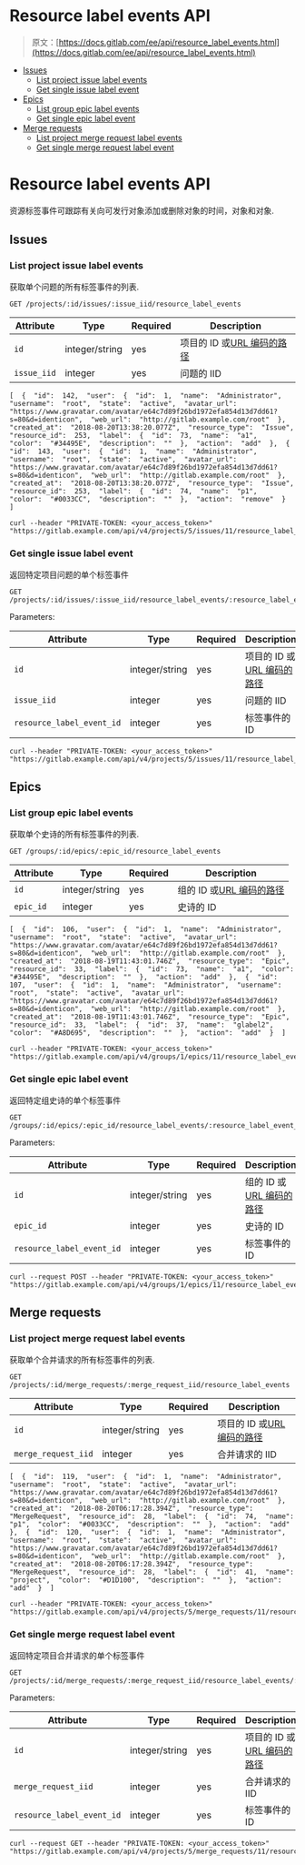 # Resource label events API

> 原文：[https://docs.gitlab.com/ee/api/resource_label_events.html](https://docs.gitlab.com/ee/api/resource_label_events.html)

*   [Issues](#issues)
    *   [List project issue label events](#list-project-issue-label-events)
    *   [Get single issue label event](#get-single-issue-label-event)
*   [Epics](#epics-ultimate)
    *   [List group epic label events](#list-group-epic-label-events)
    *   [Get single epic label event](#get-single-epic-label-event)
*   [Merge requests](#merge-requests)
    *   [List project merge request label events](#list-project-merge-request-label-events)
    *   [Get single merge request label event](#get-single-merge-request-label-event)

# Resource label events API[](#resource-label-events-api "Permalink")

资源标签事件可跟踪有关向可发行对象添加或删除对象的时间，对象和对象.

## Issues[](#issues "Permalink")

### List project issue label events[](#list-project-issue-label-events "Permalink")

获取单个问题的所有标签事件的列表.

```
GET /projects/:id/issues/:issue_iid/resource_label_events 
```

| Attribute | Type | Required | Description |
| --- | --- | --- | --- |
| `id` | integer/string | yes | 项目的 ID 或[URL 编码的路径](README.html#namespaced-path-encoding) |
| `issue_iid` | integer | yes | 问题的 IID |

```
[  {  "id":  142,  "user":  {  "id":  1,  "name":  "Administrator",  "username":  "root",  "state":  "active",  "avatar_url":  "https://www.gravatar.com/avatar/e64c7d89f26bd1972efa854d13d7dd61?s=80&d=identicon",  "web_url":  "http://gitlab.example.com/root"  },  "created_at":  "2018-08-20T13:38:20.077Z",  "resource_type":  "Issue",  "resource_id":  253,  "label":  {  "id":  73,  "name":  "a1",  "color":  "#34495E",  "description":  ""  },  "action":  "add"  },  {  "id":  143,  "user":  {  "id":  1,  "name":  "Administrator",  "username":  "root",  "state":  "active",  "avatar_url":  "https://www.gravatar.com/avatar/e64c7d89f26bd1972efa854d13d7dd61?s=80&d=identicon",  "web_url":  "http://gitlab.example.com/root"  },  "created_at":  "2018-08-20T13:38:20.077Z",  "resource_type":  "Issue",  "resource_id":  253,  "label":  {  "id":  74,  "name":  "p1",  "color":  "#0033CC",  "description":  ""  },  "action":  "remove"  }  ] 
```

```
curl --header "PRIVATE-TOKEN: <your_access_token>" "https://gitlab.example.com/api/v4/projects/5/issues/11/resource_label_events" 
```

### Get single issue label event[](#get-single-issue-label-event "Permalink")

返回特定项目问题的单个标签事件

```
GET /projects/:id/issues/:issue_iid/resource_label_events/:resource_label_event_id 
```

Parameters:

| Attribute | Type | Required | Description |
| --- | --- | --- | --- |
| `id` | integer/string | yes | 项目的 ID 或[URL 编码的路径](README.html#namespaced-path-encoding) |
| `issue_iid` | integer | yes | 问题的 IID |
| `resource_label_event_id` | integer | yes | 标签事件的 ID |

```
curl --header "PRIVATE-TOKEN: <your_access_token>" "https://gitlab.example.com/api/v4/projects/5/issues/11/resource_label_events/1" 
```

## Epics[](#epics-ultimate "Permalink")

### List group epic label events[](#list-group-epic-label-events "Permalink")

获取单个史诗的所有标签事件的列表.

```
GET /groups/:id/epics/:epic_id/resource_label_events 
```

| Attribute | Type | Required | Description |
| --- | --- | --- | --- |
| `id` | integer/string | yes | 组的 ID 或[URL 编码的路径](README.html#namespaced-path-encoding) |
| `epic_id` | integer | yes | 史诗的 ID |

```
[  {  "id":  106,  "user":  {  "id":  1,  "name":  "Administrator",  "username":  "root",  "state":  "active",  "avatar_url":  "https://www.gravatar.com/avatar/e64c7d89f26bd1972efa854d13d7dd61?s=80&d=identicon",  "web_url":  "http://gitlab.example.com/root"  },  "created_at":  "2018-08-19T11:43:01.746Z",  "resource_type":  "Epic",  "resource_id":  33,  "label":  {  "id":  73,  "name":  "a1",  "color":  "#34495E",  "description":  ""  },  "action":  "add"  },  {  "id":  107,  "user":  {  "id":  1,  "name":  "Administrator",  "username":  "root",  "state":  "active",  "avatar_url":  "https://www.gravatar.com/avatar/e64c7d89f26bd1972efa854d13d7dd61?s=80&d=identicon",  "web_url":  "http://gitlab.example.com/root"  },  "created_at":  "2018-08-19T11:43:01.746Z",  "resource_type":  "Epic",  "resource_id":  33,  "label":  {  "id":  37,  "name":  "glabel2",  "color":  "#A8D695",  "description":  ""  },  "action":  "add"  }  ] 
```

```
curl --header "PRIVATE-TOKEN: <your_access_token>" "https://gitlab.example.com/api/v4/groups/1/epics/11/resource_label_events" 
```

### Get single epic label event[](#get-single-epic-label-event "Permalink")

返回特定组史诗的单个标签事件

```
GET /groups/:id/epics/:epic_id/resource_label_events/:resource_label_event_id 
```

Parameters:

| Attribute | Type | Required | Description |
| --- | --- | --- | --- |
| `id` | integer/string | yes | 组的 ID 或[URL 编码的路径](README.html#namespaced-path-encoding) |
| `epic_id` | integer | yes | 史诗的 ID |
| `resource_label_event_id` | integer | yes | 标签事件的 ID |

```
curl --request POST --header "PRIVATE-TOKEN: <your_access_token>" "https://gitlab.example.com/api/v4/groups/1/epics/11/resource_label_events/107" 
```

## Merge requests[](#merge-requests "Permalink")

### List project merge request label events[](#list-project-merge-request-label-events "Permalink")

获取单个合并请求的所有标签事件的列表.

```
GET /projects/:id/merge_requests/:merge_request_iid/resource_label_events 
```

| Attribute | Type | Required | Description |
| --- | --- | --- | --- |
| `id` | integer/string | yes | 项目的 ID 或[URL 编码的路径](README.html#namespaced-path-encoding) |
| `merge_request_iid` | integer | yes | 合并请求的 IID |

```
[  {  "id":  119,  "user":  {  "id":  1,  "name":  "Administrator",  "username":  "root",  "state":  "active",  "avatar_url":  "https://www.gravatar.com/avatar/e64c7d89f26bd1972efa854d13d7dd61?s=80&d=identicon",  "web_url":  "http://gitlab.example.com/root"  },  "created_at":  "2018-08-20T06:17:28.394Z",  "resource_type":  "MergeRequest",  "resource_id":  28,  "label":  {  "id":  74,  "name":  "p1",  "color":  "#0033CC",  "description":  ""  },  "action":  "add"  },  {  "id":  120,  "user":  {  "id":  1,  "name":  "Administrator",  "username":  "root",  "state":  "active",  "avatar_url":  "https://www.gravatar.com/avatar/e64c7d89f26bd1972efa854d13d7dd61?s=80&d=identicon",  "web_url":  "http://gitlab.example.com/root"  },  "created_at":  "2018-08-20T06:17:28.394Z",  "resource_type":  "MergeRequest",  "resource_id":  28,  "label":  {  "id":  41,  "name":  "project",  "color":  "#D1D100",  "description":  ""  },  "action":  "add"  }  ] 
```

```
curl --header "PRIVATE-TOKEN: <your_access_token>" "https://gitlab.example.com/api/v4/projects/5/merge_requests/11/resource_label_events" 
```

### Get single merge request label event[](#get-single-merge-request-label-event "Permalink")

返回特定项目合并请求的单个标签事件

```
GET /projects/:id/merge_requests/:merge_request_iid/resource_label_events/:resource_label_event_id 
```

Parameters:

| Attribute | Type | Required | Description |
| --- | --- | --- | --- |
| `id` | integer/string | yes | 项目的 ID 或[URL 编码的路径](README.html#namespaced-path-encoding) |
| `merge_request_iid` | integer | yes | 合并请求的 IID |
| `resource_label_event_id` | integer | yes | 标签事件的 ID |

```
curl --request GET --header "PRIVATE-TOKEN: <your_access_token>" "https://gitlab.example.com/api/v4/projects/5/merge_requests/11/resource_label_events/120" 
```